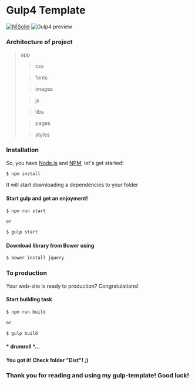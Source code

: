 # Gulp4 Template
[![N|Solid](https://i.postimg.cc/6Qnkq1Qp/whimelan.png)](https://github.com/whimelan)
![Gulp4 preview](https://i.postimg.cc/bvFkyFFW/gulp.png)

### Architecture of project

> app
>> css
>
>> fonts
>
>> images
>
>> js
>
>> libs
>
>> pages
>
>> styles

### Installation
So, you have [Node.js](https://nodejs.org/) and [NPM](https://www.npmjs.com), let's get started!
```sh
$ npm install
```
It will start downloading a dependencies to your folder

#### Start gulp and get an enjoyment!

```sh
$ npm run start

or

$ gulp start
```

#### Download library from Bower using

```sh
$ bower install jquery
```

### To production
Your web-site is ready to production? Congratulations!

#### Start building task
```sh
$ npm run build

or

$ gulp build
```

#### * drumroll *...

#### You got it! Check folder **"Dist"**! ;)

### Thank you for reading and using my gulp-template! Good luck!

